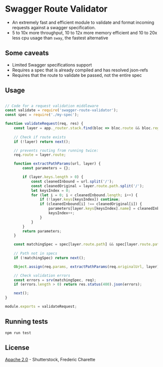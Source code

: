 # Swagger Route Validator

- An extremely fast and efficient module to validate and format incoming requests against a swagger specification.
- 5 to 10x more throughput, 10 to 12x more memory efficient and 10 to 20x less cpu usage than `sway`, the fastest alternative

## Some caveats

- Limited Swagger specifications support
- Requires a spec that is already compiled and has resolved json-refs
- Requires that the route to validate be passed, not the entire spec

## Usage

```javascript

// Code for a request validation middleware
const validate = require('swagger-route-validator');
const spec = require('./my-spec');

function validateRequest(req, res) {
    const layer = app._router.stack.find(bloc => bloc.route && bloc.regexp.exec(req.originalUrl) !== null);
    
    // Check if route exists
    if (!layer) return next();

    // prevents routing from running twice:
    req.route = layer.route;

    function extractPathParams(url, layer) {
        const parameters = {};

        if (layer.keys.length > 0) {
            const cleanedInbound = url.split('/');
            const cleanedOriginal = layer.route.path.split('/');
            let keysIndex = 0;
            for (let i = 0; i < cleanedInbound.length; i++) {
                if (!layer.keys[keysIndex]) continue;
                if (cleanedInbound[i] !== cleanedOriginal[i]) {
                    parameters[layer.keys[keysIndex].name] = cleanedInbound[i];
                    keysIndex++;
                }
            }
        }
        return parameters;
    }

    const matchingSpec = spec[layer.route.path] && spec[layer.route.path][req.method.toLowerCase()];
    
    // Path not in specs
    if (!matchingSpec) return next();

    Object.assign(req.params, extractPathParams(req.originalUrl, layer));

    // Check validation errors
    const errors = srv(matchingSpec, req);
    if (errors.length > 0) return res.status(400).json(errors);

    next();
}

module.exports = validateRequest;

```

## Running tests

```
npm run test
```

## License

[Apache 2.0](./LICENSE) - Shutterstock, Frederic Charette